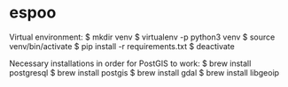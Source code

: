 # espoo

Virtual environment:
$ mkdir venv
$ virtualenv -p python3 venv
$ source venv/bin/activate
$ pip install -r requirements.txt
$ deactivate

Necessary installations in order for PostGIS to work:
$ brew install postgresql
$ brew install postgis
$ brew install gdal
$ brew install libgeoip
